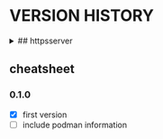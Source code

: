 # VERSION HISTORY

<details>
   <summary> ## httpsserver </summary>

### 0.1.0
- [x] first version
- [ ] improve image size (currently around 1.2 Gb)
- [ ] dispatch Dockerfile in smaller layers

</details>


## cheatsheet
### 0.1.0
- [x] first version
- [ ] include podman information
